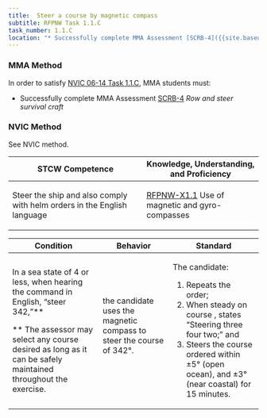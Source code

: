 ```yaml
---
title:  Steer a course by magnetic compass
subtitle: RFPNW Task 1.1.C 
task_number: 1.1.C
location: "* Successfully complete MMA Assessment [SCRB-4]({{site.baseurl}}/assessments/Common/SCRB-4) *Row and steer survival craft*" 
---
```



### MMA Method

In order to satisfy  [NVIC 06-14  Task  1.1.C]({{site.baseurl}}/assets/images/nvic-06-14.pdf), MMA students must:

* Successfully complete MMA Assessment [SCRB-4]({{site.baseurl}}/assessments/Common/SCRB-4) *Row and steer survival craft*


### NVIC Method

<a onclick="togglevisibility('nvic_methods')" >See NVIC method.</a>

<div id='nvic_methods' class='hide'>

<table>
<thead>
<tr>
<th class='forty'> STCW Competence </th>
<th class='sixty'> Knowledge, Understanding, and Proficiency </th>
</tr>
</thead>




<tbody>
<tr><td markdown='1'>

Steer the ship and also comply with helm orders in the English language

</td><td markdown='1'>

[RFPNW-X1.1](../../tables/24.html#RFPNW-X1.1) Use of magnetic and gyro-compasses

</td></tr>


</tbody>
</table>


<table>
<thead>
<tr><th class='twenty'>  Condition </th><th class='twenty'> Behavior </th><th  class='sixty'>Standard </th></tr>
</thead>
<tbody >



<tr><td markdown='1'>

In a sea state of 4 or less, when hearing the command in English, “steer 342,”**

** The assessor may select any course desired as long as it can be safely maintained throughout the exercise.

</td><td markdown='1'>

the candidate uses the magnetic compass to steer the course of 342°.

<br>

<div class="tooltip">
<span class="tooltiptext">
</span>
</div>


</td><td markdown='1'>

The candidate:

1. Repeats the order;
2. When steady on course , states “Steering three four two;” and
3. Steers the course ordered within ±5° (open ocean), and ±3° (near coastal) for 15 minutes.

</td></tr>
</tbody>
</table>
</div>
